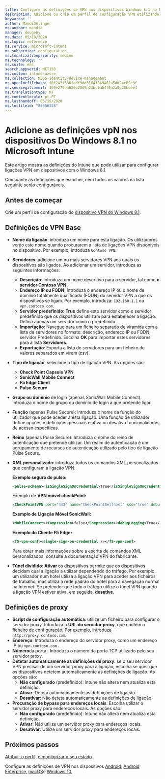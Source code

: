 ```yaml
---
title: Configure as definições de VPN nos dispositivos Windows 8.1 no Microsoft Intune - Azure [ Microsoft Docs
description: Adicione ou crie um perfil de configuração VPN utilizando configurações de configuração de rede privada virtual (VPN), incluindo os detalhes da ligação, e as definições de procuração para incluir o endereço IP ou FQDN, e a porta TCP no Microsoft Intune em dispositivos que executam o Windows 8.1.
keywords: ''
author: MandiOhlinger
ms.author: mandia
manager: dougeby
ms.date: 05/18/2020
ms.topic: reference
ms.service: microsoft-intune
ms.subservice: configuration
ms.localizationpriority: medium
ms.technology: ''
ms.suite: ems
search.appverid: MET150
ms.custom: intune-azure
ms.collection: M365-identity-device-management
ms.openlocfilehash: f0f242f336fadf9dd31641849462a5dd24c09e3f
ms.sourcegitcommit: 169e279ba686c28d9a23bc0a54f0a2a0d20bdee4
ms.translationtype: MT
ms.contentlocale: pt-PT
ms.lasthandoff: 05/19/2020
ms.locfileid: "83556358"
---
```

# <a name="add-vpn-settings-on-windows-81-devices-in-microsoft-intune"></a>Adicione as definições vpN nos dispositivos Do Windows 8.1 no Microsoft Intune

Este artigo mostra as definições do Intune que pode utilizar para configurar ligações VPN em dispositivos com o Windows 8.1.

Consoante as definições que escolher, nem todos os valores na lista seguinte serão configuráveis.

## <a name="before-you-begin"></a>Antes de começar

Crie um perfil de configuração do [dispositivo VPN do Windows 8.1](vpn-settings-configure.md).

## <a name="base-vpn-settings"></a>Definições de VPN Base

- **Nome da ligação**: introduza um nome para esta ligação. Os utilizadores verão este nome quando procurarem a lista de ligações VPN disponíveis no dispositivo. Por exemplo, introduza `Contoso VPN`.
- **Servidores**: adicione um ou mais servidores VPN aos quais os dispositivos são ligados. Ao adicionar um servidor, introduza as seguintes informações:
  - **Descrição**: Introduza um nome descritivo para o servidor, tal como **o servidor Contoso VPN**.
  - **Endereço IP ou FQDN**: Introduza o endereço IP ou o nome de domínio totalmente qualificado (FQDN) do servidor VPN a que os dispositivos se ligam. Por exemplo, introduza: `192.168.1.1` ou `vpn.contoso.com`.
  - **Servidor predefinido**: **True** define este servidor como o servidor predefinido que os dispositivos utilizam para estabelecer a ligação. Defina apenas um servidor como o predefinido.
  - **Importação**: Navegue para um ficheiro separado de víramida com a lista de servidores no formato: descrição, endereço IP ou FQDN, servidor Predefinido. Escolha **OK** para importar estes servidores para a lista **Servidores**.
  - **Exportação**: Exporta a lista de servidores para um ficheiro de valores separados em vírem (csv).

- **Tipo de ligação**: selecione o tipo de ligação VPN. As opções são:
  - **Check Point Capsule VPN**
  - **SonicWall Mobile Connect**
  - **F5 Edge Client**
  - **Pulse Secure**

<!--- **Fingerprint** (Check Point Capsule VPN only): Specify a string (for example, "Contoso Fingerprint Code") that will be used to verify that the VPN server can be trusted. A fingerprint can be sent to the client so it knows to trust any server that presents the same fingerprint when connecting. If the device doesn't already have the fingerprint, it will prompt the user to trust the VPN server that they are connecting to while showing the fingerprint. (The user manually verifies the fingerprint and chooses **trust** to connect.) --->

- **Grupo ou domínio** de login (apenas SonicWall Mobile Connect): Introduza o nome do grupo ou domínio de login a que pretende ligar.

- **Função** (apenas Pulse Secure): Introduza o nome da função do utilizador que pode aceder a esta ligação. Uma função de utilizador define opções e definições pessoais e ativa ou desativa funcionalidades de acesso específicas.

- **Reino** (apenas Pulse Secure): Introduza o nome do reino de autenticação que pretende utilizar. Um realm de autenticação é um agrupamento de recursos de autenticação utilizado pelo tipo de ligação Pulse Secure.

- **XML personalizado**: introduza todos os comandos XML personalizados que configuram a ligação VPN.

  **Exemplo seguro do pulso:**

  ```xml
  <pulse-schema><isSingleSignOnCredential>true</isSingleSignOnCredential></pulse-schema>
  ```

  Exemplo de **VPN móvel checkPoint:**

  ```xml
  <CheckPointVPN port="443" name="CheckPointSelfhost" sso="true" debug="3" />
  ```

  **Exemplo de Ligação Móvel SonicWall:**

  ```xml
  <MobileConnect><Compression>false</Compression><debugLogging>True</debugLogging><packetCapture>False</packetCapture></MobileConnect>
  ```

  **Exemplo do Cliente F5 Edge:**

  ```xml
  <f5-vpn-conf><single-sign-on-credential /></f5-vpn-conf>
  ```

  Para obter mais informações sobre a escrita de comandos XML personalizados, consulte a documentação VPN do fabricante.

- **Túnel dividido**: **Ativar** os dispositivos permite que os dispositivos decidam qual a ligação a utilizar dependendo do tráfego. Por exemplo, um utilizador num hotel utiliza a ligação VPN para aceder aos ficheiros de trabalho, mas utiliza a rede padrão do hotel para a navegação normal na Internet. Se pretender que todo o tráfego utilize o túnel VPN quando a ligação VPN estiver ativa, em seguida, **desative**.

## <a name="proxy-settings"></a>Definições de proxy

- **Script de configuração automática**: utilize um ficheiro para configurar o servidor proxy. Introduza o **URL do servidor proxy**, que contém o ficheiro de configuração. Por exemplo, introduza `http://proxy.contoso.com`.
- **Endereço**: Introduza o endereço do servidor proxy, como um endereço IP ou `vpn.contoso.com` .
- **Número**da porta : Introduza o número da porta TCP utilizado pelo seu servidor proxy.
- **Detetar automaticamente as definições de proxy**: se o seu servidor VPN precisar de um servidor proxy para a ligação, escolha se quer que os dispositivos detetem automaticamente as definições de ligação. As opções são:
  - **Não configurado** (predefinido): Intune não altera nem atualiza esta definição.
  - **Ativar**: Deteta automaticamente as definições de ligação.
  - **Desativar**: Não deteta automaticamente as definições de ligação.
- **Procuração de bypass para endereços locais**: Escolha utilizar o servidor proxy para endereços locais. As opções são:
  - **Não configurado** (predefinido): Intune não altera nem atualiza esta definição.
  - **Ativar**: Não utilize um servidor proxy para endereços locais.
  - **Desativar**: Utilize um servidor proxy para endereços locais.

## <a name="next-steps"></a>Próximos passos

[Atribuir o perfil,](device-profile-assign.md) [e monitorizar o seu estado](device-profile-monitor.md).

Configure as definições de VPN nos dispositivos [Android](vpn-settings-android.md), [Android Enterprise,](vpn-settings-android-enterprise.md) [macOS](vpn-settings-macos.md)e [Windows 10.](vpn-settings-windows-10.md)
